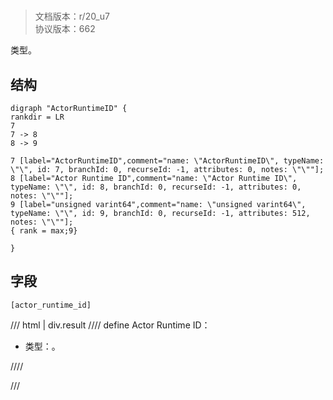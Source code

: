 # <!-- md:samp ActorRuntimeID -->

> 文档版本：r/20_u7<br/>协议版本：662

<!-- md:samp ActorRuntimeID -->类型。

## 结构

```viz
digraph "ActorRuntimeID" {
rankdir = LR
7
7 -> 8
8 -> 9

7 [label="ActorRuntimeID",comment="name: \"ActorRuntimeID\", typeName: \"\", id: 7, branchId: 0, recurseId: -1, attributes: 0, notes: \"\""];
8 [label="Actor Runtime ID",comment="name: \"Actor Runtime ID\", typeName: \"\", id: 8, branchId: 0, recurseId: -1, attributes: 0, notes: \"\""];
9 [label="unsigned varint64",comment="name: \"unsigned varint64\", typeName: \"\", id: 9, branchId: 0, recurseId: -1, attributes: 512, notes: \"\""];
{ rank = max;9}

}

```

## 字段

```title='ActorRuntimeID'
[actor_runtime_id]
```

/// html | div.result
//// define
Actor Runtime ID：<!-- md:samp unsigned varint64 -->

- 类型：<!-- md:samp unsigned varint64 -->。


////

///

